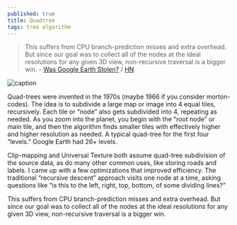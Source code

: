 ```yaml
---
published: true
title: Quadtree
tags: tree algorithm
---
```

> This suffers from CPU branch-prediction misses and extra overhead. But since our goal was to collect all of the nodes at the ideal resolutions for any given 3D view, non-recursive traversal is a bigger win. - [Was Google Earth Stolen?](https://avibarzeev.medium.com/was-google-earth-stolen-7d1b821e589b) / [HN](https://news.ycombinator.com/item?id=28913378)

![caption](https://miro.medium.com/max/875/1*Z6wXSj9ftDmDFLXu_iY3oA.png)

Quad-trees were invented in the 1970s (maybe 1966 if you consider morton-codes). The idea is to subdivide a large map or image into 4 equal tiles, recursively. Each tile or “node” also gets subdivided into 4, repeating as needed. As you zoom into the planet, you begin with the “root node” or main tile, and then the algorithm finds smaller tiles with effectively higher and higher resolution as needed.
A typical quad-tree for the first four “levels.” Google Earth had 26+ levels.

Clip-mapping and Universal Texture both assume quad-tree subdivision of the source data, as do many other common uses, like storing roads and labels. I came up with a few optimizations that improved efficiency. The traditional “recursive descent” approach visits one node at a time, asking questions like “is this to the left, right, top, bottom, of some dividing lines?”

This suffers from CPU branch-prediction misses and extra overhead. But since our goal was to collect all of the nodes at the ideal resolutions for any given 3D view, non-recursive traversal is a bigger win.